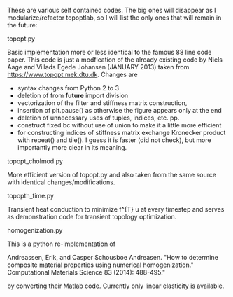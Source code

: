 These are various self contained codes. The big ones will disappear as I 
modularize/refactor topoptlab, so I will list the only ones that will remain
in the future:

topopt.py

Basic implementation more or less identical to the famous 88 line code paper. 
This code is just a modfication of the already existing code by Niels Aage and 
Villads Egede Johansen (JANUARY 2013) taken from https://www.topopt.mek.dtu.dk. 
Changes are 
- syntax changes from Python 2 to 3
- deletion of from __future__ import division
- vectorization of the filter and stiffness matrix construction, 
- insertion of plt.pause() as otherwise the figure appears only at the end
- deletion of unnecessary uses of tuples, indices, etc. pp.
- construct fixed bc without use of union to make it a little more efficient
- for constructing indices of stiffness matrix exchange Kronecker product with 
  repeat() and tile(). I guess it is faster (did not check), but more 
  importantly more clear in its meaning.

topopt_cholmod.py

More efficient version of topopt.py and also taken from the same source with 
identical changes/modifications. 

topopth_time.py

Transient heat conduction to minimize f^{T} u at every timestep and serves as
demonstration code for transient topology optimization.


homogenization.py

This is a python re-implementation of 

Andreassen, Erik, and Casper Schousboe Andreasen. "How to determine composite material properties using numerical homogenization." Computational Materials Science 83 (2014): 488-495."

by converting their Matlab code. Currently only linear elasticity is
available.